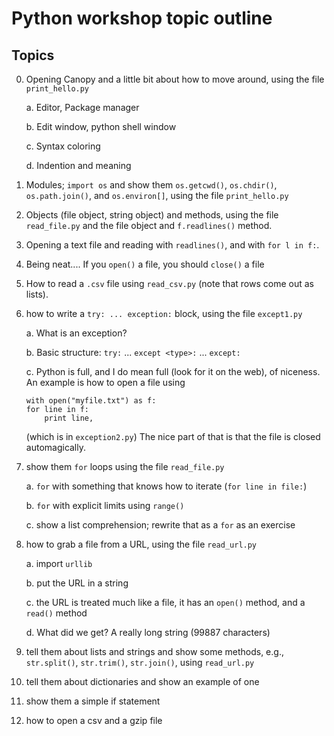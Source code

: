 # Python workshop topic outline

## Topics

0.  Opening Canopy and a little bit about how to move around, using the file
	`print_hello.py`

    a. Editor, Package manager
    
    b. Edit window, python shell window
    
    c. Syntax coloring

    d. Indention and meaning
 
0.  Modules; `import os` and show them `os.getcwd()`, `os.chdir()`,
`os.path.join()`, and `os.environ[]`, using the file `print_hello.py`
 
0.  Objects (file object, string object) and methods, using the
file `read_file.py` and the file object and `f.readlines()` method.

0.  Opening a text file and reading with `readlines()`,
and with `for l in f:`.

0.  Being neat....  If you `open()` a file, you should `close()` a file

0.  How to read a `.csv` file using `read_csv.py` (note that rows
come out as lists).
 
0.  how to write a `try: ... exception:` block, using the file `except1.py`

	a. What is an exception?

	b. Basic structure:  `try:` ... `except <type>:` ... `except:`

	c. Python is full, and I do mean full (look for it on the web), of niceness.
	An example is how to open a file using
	
        with open("myfile.txt") as f:
        for line in f:
            print line,

	(which is in `exception2.py`) The nice part of that is that the file is
	closed automagically.

0.  show them `for` loops using the file `read_file.py`

    a. `for` with something that knows how to iterate (`for line in file:`)
    
    b. `for` with explicit limits using `range()`
    
    c. show a list comprehension; rewrite that as a `for` as an exercise
 
0.  how to grab a file from a URL, using the file `read_url.py`

	a. import `urllib`
	
	b. put the URL in a string
	
	c. the URL is treated much like a file, it has an `open()` method, and a
	`read()` method
	
	d. What did we get?  A really long string (99887 characters)
	
0.  tell them about lists and strings and show some methods, e.g.,
`str.split()`, `str.trim()`, `str.join()`, using `read_url.py`
 
0.  tell them about dictionaries and show an example of one
 

0.  show them a simple if statement
 
0.  how to open a csv and a gzip file

